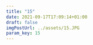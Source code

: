 ```yaml
---
title: "15"
date: 2021-09-17T17:09:14+01:00
draft: false
imgPostUrl: ../assets/15.JPG
param_key: 15
---
```

